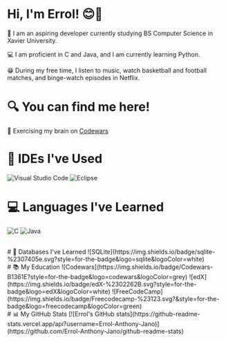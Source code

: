 # Hi, I'm Errol! 😊👋

🧠 I am an aspiring developer currently studying BS Computer Science in Xavier University. 

💻 I am proficient in C and Java, and I am currently learning Python. 

😁 During my free time, I listen to music, watch basketball and football matches, and binge-watch episodes in Netflix.

# 🔍 You can find me here!

🧠 Exercising my brain on <a href = "https://www.codewars.com/users/eggroll_005"> Codewars </a>

# 📝 IDEs I've Used
![Visual Studio Code](https://img.shields.io/badge/Visual%20Studio%20Code-0078d7.svg?style=for-the-badge&logo=visual-studio-code&logoColor=white)
![Eclipse](https://img.shields.io/badge/Eclipse-FE7A16.svg?style=for-the-badge&logo=Eclipse&logoColor=white)
 <br>
# 💻 Languages I've Learned
![C](https://img.shields.io/badge/c-%2300599C.svg?style=for-the-badge&logo=c&logoColor=white)
![Java](https://img.shields.io/badge/java-%23ED8B00.svg?style=for-the-badge&logo=openjdk&logoColor=white)

<br>
# 💾 Databases I've Learned
![SQLite](https://img.shields.io/badge/sqlite-%2307405e.svg?style=for-the-badge&logo=sqlite&logoColor=white)

<br>
# 📚 My Education
![Codewars](https://img.shields.io/badge/Codewars-B1361E?style=for-the-badge&logo=codewars&logoColor=grey)
![edX](https://img.shields.io/badge/edX-%2302262B.svg?style=for-the-badge&logo=edX&logoColor=white)
![FreeCodeCamp](https://img.shields.io/badge/Freecodecamp-%23123.svg?&style=for-the-badge&logo=freecodecamp&logoColor=green)

<br>
# 📊 My GitHub Stats
[![Errol's GitHub stats](https://github-readme-stats.vercel.app/api?username=Errol-Anthony-Jano)](https://github.com/Errol-Anthony-Jano/github-readme-stats)

